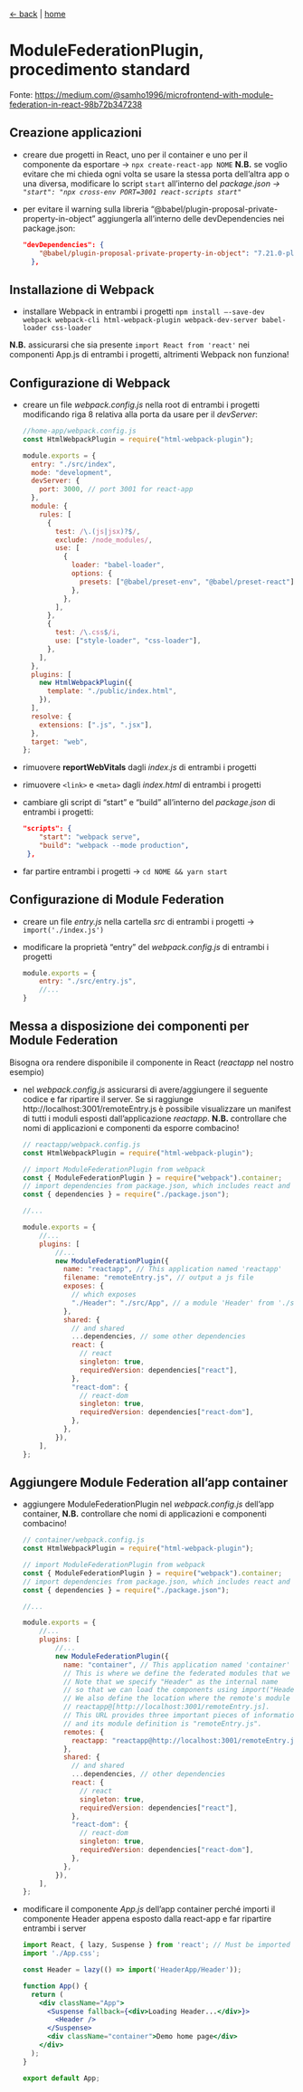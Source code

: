 [← back](module-federation.md) | [home](..\README.md)

# ModuleFederationPlugin, procedimento standard

Fonte: https://medium.com/@samho1996/microfrontend-with-module-federation-in-react-98b72b347238

## Creazione applicazioni

- creare due progetti in React, uno per il container e uno per il componente da esportare → `npx create-react-app NOME` 
**N.B.** se voglio evitare che mi chieda ogni volta se usare la stessa porta dell’altra app o una diversa, modificare lo script `start` all’interno del *package.json → `"start": "npx cross-env PORT=3001 react-scripts start"`*
- per evitare il warning sulla libreria “@babel/plugin-proposal-private-property-in-object” aggiungerla all’interno delle devDependencies nei package.json:
    
    ```json
    "devDependencies": {
        "@babel/plugin-proposal-private-property-in-object": "7.21.0-placeholder-for-preset-env.2"
      },
    ```
    

## Installazione di Webpack

- installare Webpack in entrambi i progetti
`npm install –-save-dev webpack webpack-cli html-webpack-plugin webpack-dev-server babel-loader css-loader`

**N.B.** assicurarsi che sia presente `import React from 'react'` nei componenti App.js di entrambi i progetti, altrimenti Webpack non funziona!

## Configurazione di Webpack

- creare un file *webpack.config.js* nella root di entrambi i progetti modificando riga 8 relativa alla porta da usare per il *devServer*:
    
    ```jsx
    //home-app/webpack.config.js
    const HtmlWebpackPlugin = require("html-webpack-plugin");
    
    module.exports = {
      entry: "./src/index",
      mode: "development",
      devServer: {
        port: 3000, // port 3001 for react-app
      },
      module: {
        rules: [
          {
            test: /\.(js|jsx)?$/,
            exclude: /node_modules/,
            use: [
              {
                loader: "babel-loader",
                options: {
                  presets: ["@babel/preset-env", "@babel/preset-react"],
                },
              },
            ],
          },
          {
            test: /\.css$/i,
            use: ["style-loader", "css-loader"],
          },
        ],
      },
      plugins: [
        new HtmlWebpackPlugin({
          template: "./public/index.html",
        }),
      ],
      resolve: {
        extensions: [".js", ".jsx"],
      },
      target: "web",
    };
    ```
    
- rimuovere **reportWebVitals** dagli *index.js* di entrambi i progetti
- rimuovere `<link>` e `<meta>` dagli *index.html* di entrambi i progetti
- cambiare gli script di “start” e “build” all’interno del *package.json* di entrambi i progetti:
    
    ```json
    "scripts": {
        "start": "webpack serve",
        "build": "webpack --mode production",
     },
    ```
    
- far partire entrambi i progetti → `cd NOME && yarn start`

## Configurazione di Module Federation

- creare un file *entry.js* nella cartella *src* di entrambi i progetti → `import('./index.js')`
- modificare la proprietà “entry” del *webpack.config.js* di entrambi i progetti
    
    ```jsx
    module.exports = {
        entry: "./src/entry.js",
        //...
    }
    ```
    

## Messa a disposizione dei componenti per Module Federation

Bisogna ora rendere disponibile il componente in React (*reactapp* nel nostro esempio)

- nel *webpack.config.js* assicurarsi di avere/aggiungere il seguente codice e far ripartire il server. Se si raggiunge http://localhost:3001/remoteEntry.js è possibile visualizzare un manifest di tutti i moduli esposti dall’applicazione *reactapp*. **N.B.** controllare che nomi di applicazioni e componenti da esporre combacino!
    
    ```jsx
    // reactapp/webpack.config.js
    const HtmlWebpackPlugin = require("html-webpack-plugin");
    
    // import ModuleFederationPlugin from webpack
    const { ModuleFederationPlugin } = require("webpack").container;
    // import dependencies from package.json, which includes react and react-dom
    const { dependencies } = require("./package.json");
    
    //...
    
    module.exports = {
        //...
        plugins: [
            //...
            new ModuleFederationPlugin({
    	      name: "reactapp", // This application named 'reactapp'
    	      filename: "remoteEntry.js", // output a js file
    	      exposes: {
    	        // which exposes
    	        "./Header": "./src/App", // a module 'Header' from './src/App'
    	      },
    	      shared: {
    	        // and shared
    	        ...dependencies, // some other dependencies
    	        react: {
    	          // react
    	          singleton: true,
    	          requiredVersion: dependencies["react"],
    	        },
    	        "react-dom": {
    	          // react-dom
    	          singleton: true,
    	          requiredVersion: dependencies["react-dom"],
    	        },
    	      },
    	    }),
        ],
    };
    ```
    

## Aggiungere Module Federation all’app container

- aggiungere ModuleFederationPlugin nel *webpack.config.js* dell’app container, **N.B.** controllare che nomi di applicazioni e componenti combacino!
    
    ```jsx
    // container/webpack.config.js
    const HtmlWebpackPlugin = require("html-webpack-plugin");
    
    // import ModuleFederationPlugin from webpack
    const { ModuleFederationPlugin } = require("webpack").container;
    // import dependencies from package.json, which includes react and react-dom
    const { dependencies } = require("./package.json");
    
    //...
    
    module.exports = {
        //...
        plugins: [
            //...
            new ModuleFederationPlugin({
    	      name: "container", // This application named 'container'
    	      // This is where we define the federated modules that we want to consume in this app.
    	      // Note that we specify "Header" as the internal name
    	      // so that we can load the components using import("Header/").
    	      // We also define the location where the remote's module definition is hosted:
    	      // reactapp@[http://localhost:3001/remoteEntry.js].
    	      // This URL provides three important pieces of information: the module's name is "reactapp", it is hosted on "localhost:3001",
    	      // and its module definition is "remoteEntry.js".
    	      remotes: {
    	        reactapp: "reactapp@http://localhost:3001/remoteEntry.js",
    	      },
    	      shared: {
    	        // and shared
    	        ...dependencies, // other dependencies
    	        react: {
    	          // react
    	          singleton: true,
    	          requiredVersion: dependencies["react"],
    	        },
    	        "react-dom": {
    	          // react-dom
    	          singleton: true,
    	          requiredVersion: dependencies["react-dom"],
    	        },
    	      },
    	    }),
        ],
    };
    ```
    
- modificare il componente *App.js* dell’app container perché importi il componente Header appena esposto dalla react-app e far ripartire entrambi i server
    
    ```jsx
    import React, { lazy, Suspense } from 'react'; // Must be imported for webpack to work
    import './App.css';
    
    const Header = lazy(() => import('HeaderApp/Header'));
    
    function App() {
      return (
        <div className="App">
          <Suspense fallback={<div>Loading Header...</div>}>
            <Header />
          </Suspense>
          <div className="container">Demo home page</div>
        </div>
      );
    }
    
    export default App;
    ```
